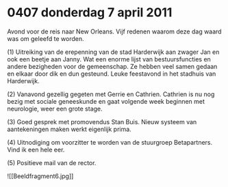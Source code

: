 # 0407 donderdag 7 april 2011
Avond voor de reis naar New Orleans. Vijf redenen waarom deze dag waard was om geleefd te worden. 

(1) Uitreiking van de erepenning van de stad Harderwijk aan zwager Jan en ook een beetje aan Janny. Wat een enorme lijst van bestuursfuncties en andere bezigheden voor de gemeenschap. Ze hebben veel samen gedaan en elkaar door dik en dun gesteund. Leuke feestavond in het stadhuis van Harderwijk. 

(2) Vanavond gezellig gegeten met Gerrie en Cathrien. Cathrien is nu nog bezig met sociale geneeskunde en gaat volgende week beginnen met neurologie, weer een grote stage.

(3) Goed gesprek met promovendus Stan Buis. Nieuw systeem van aantekeningen maken werkt eigenlijk prima. 

(4) Uitnodiging om voorzitter te worden van de stuurgroep Betapartners. Vind ik een hele eer.

(5) Positieve mail van de rector.

![[Beeldfragment6.jpg]]